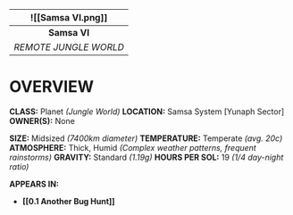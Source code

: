 
| ![[Samsa VI.png]] |
| :----------------------------------: |
|             **Samsa VI**             |
|        *REMOTE JUNGLE WORLD*         |

# **OVERVIEW**
**CLASS:** Planet *(Jungle World)*
**LOCATION:** Samsa System [Yunaph Sector]
**OWNER(S):** None

**SIZE:** Midsized *(7400km diameter)*
**TEMPERATURE:** Temperate *(avg. 20c)*
**ATMOSPHERE:** Thick, Humid *(Complex weather patterns, frequent rainstorms)*
**GRAVITY:** Standard *(1.19g)*
**HOURS PER SOL:** 19 *(1/4 day-night ratio)*

**APPEARS IN:**
- **[[0.1 Another Bug Hunt]]**
